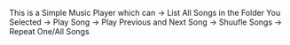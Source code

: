 This is a Simple Music Player which can 
-> List All Songs in the Folder You Selected
-> Play Song
-> Play Previous and Next Song
-> Shuufle Songs
-> Repeat One/All Songs
